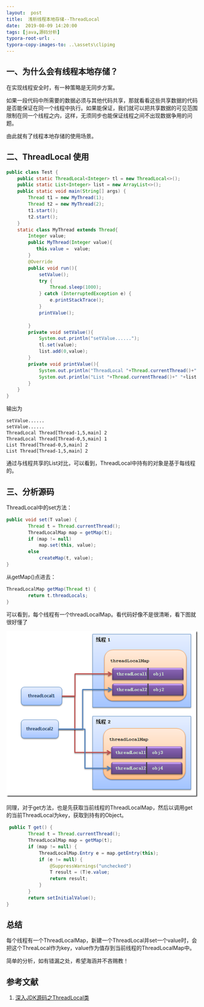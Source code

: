 ```yaml
---
layout:  post
title:  浅析线程本地存储--ThreadLocal
date:  2019-08-09 14:20:00
tags: [java,源码分析]
typora-root-url: .
typora-copy-images-to: ..\assets\clipimg
---
```


## 一、为什么会有线程本地存储？

在实现线程安全时，有一种策略是无同步方案。

如果一段代码中所需要的数据必须与其他代码共享，那就看看这些共享数据的代码是否能保证在同一个线程中执行。如果能保证，我们就可以把共享数据的可见范围限制在同一个线程之内，这样，无须同步也能保证线程之间不出现数据争用的问题。

由此就有了线程本地存储的使用场景。

## 二、ThreadLocal 使用

```java
public class Test {
    public static ThreadLocal<Integer> tl = new ThreadLocal<>();
    public static List<Integer> list = new ArrayList<>();
    public static void main(String[] args) {
        Thread t1 = new MyThread(1);
        Thread t2 = new MyThread(2);
        t1.start();
        t2.start();
    }
    static class MyThread extends Thread{
        Integer value;
        public MyThread(Integer value){
           this.value =  value;
        }
        @Override
        public void run(){
            setValue();
            try {
                Thread.sleep(1000);
            } catch (InterruptedException e) {
                e.printStackTrace();
            }
            printValue();

        }
        private void setValue(){
            System.out.println("setValue......");
            tl.set(value);
            list.add(0,value);
        }
        private void printValue(){
            System.out.println("ThreadLocal "+Thread.currentThread()+" "+tl.get());
            System.out.println("List "+Thread.currentThread()+" "+list.get(0));
        }
    }
}

```

输出为

```
setValue......
setValue......
ThreadLocal Thread[Thread-1,5,main] 2
ThreadLocal Thread[Thread-0,5,main] 1
List Thread[Thread-0,5,main] 2
List Thread[Thread-1,5,main] 2
```

通过与线程共享的List对比，可以看到，ThreadLocal中持有的对象是基于每线程的。

 

## 三、分析源码

ThreadLocal中的set方法：

```java
public void set(T value) {
        Thread t = Thread.currentThread();
        ThreadLocalMap map = getMap(t);
        if (map != null)
            map.set(this, value);
        else
            createMap(t, value);
}
```



从getMap()点进去：

```java
ThreadLocalMap getMap(Thread t) {
        return t.threadLocals;
}
```



可以看到，每个线程有一个threadLocalMap。看代码好像不是很清晰，看下图就很好懂了

![](/../assets/clipimg/clip_image001-1565350063694.png)

同理，对于get方法，也是先获取当前线程的ThreadLocalMap，然后以调用get的当前ThreadLocal为key，获取到持有的Object。

```java
 public T get() {
        Thread t = Thread.currentThread();
        ThreadLocalMap map = getMap(t);
        if (map != null) {
            ThreadLocalMap.Entry e = map.getEntry(this);
            if (e != null) {
                @SuppressWarnings("unchecked")
                T result = (T)e.value;
                return result;
            }
        }
        return setInitialValue();
}
```

   

 

## 总结

每个线程有一个ThreadLocalMap，新建一个ThreadLocal并set一个value时，会把这个ThreaLocal作为key，value作为值存到当前线程的ThreadLocalMap中。

 

简单的分析，如有错漏之处，希望海涵并不吝赐教！

## 参考文献

1. [深入JDK源码之ThreadLocal类](https://my.oschina.net/xianggao/blog/392440)

 

 